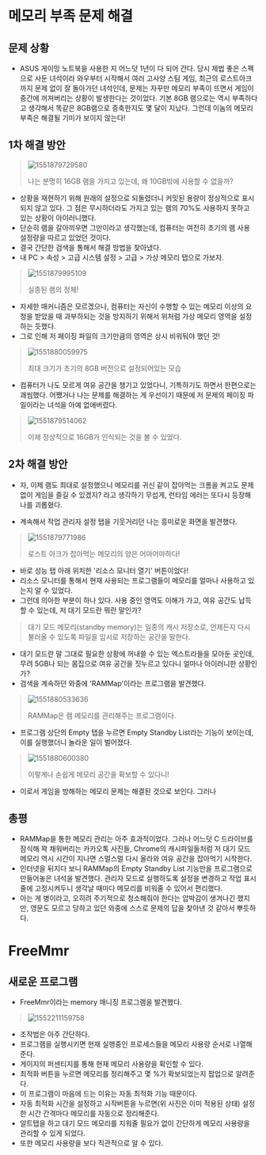 # 메모리 부족 문제 해결



## 문제 상황

- ASUS 게이밍 노트북을 사용한 지 어느덧 1년이 다 되어 간다. 당시 제법 좋은 스펙으로 사둔 녀석이라 와우부터 시작해서 여러 고사양 스팀 게임, 최근의 로스트아크까지 문제 없이 잘 돌아가던 녀석인데, 문제는 자꾸만 메모리 부족이 뜨면서 게임이 중간에 꺼져버리는 상황이 발생한다는 것이었다. 기본 8GB 램으로는 역시 부족하다고 생각해서 똑같은 8GB램으로 증축한지도 몇 달이 지났다. 그런데 이놈의 메모리 부족은 해결될 기미가 보이지 않는다!



## 1차 해결 방안

> ![1551879729580](assets/1551879729580.png)
>
> 나는 분명히 16GB 램을 가지고 있는데, 왜 10GB밖에 사용할 수 없을까?

- 상황을 재현하기 위해 원래의 설정으로 되돌렸더니 커밋된 용량이 정상적으로 표시되지 않고 있다. 그 점은 무시하더라도 가지고 있는 램의 70%도 사용하지 못하고 있는 상황이 아이러니했다.
- 단순히 램을 갈아끼우면 그만이라고 생각했는데, 컴퓨터는 여전히 초기의 램 사용 설정량을 따르고 있었던 것이다.
- 결국 간단한 검색을 통해서 해결 방법을 찾아냈다.
- 내 PC > 속성 > 고급 시스템 설정 > 고급 > 가상 메모리 탭으로 가보자.

> ![1551879995109](assets/1551879995109.png)
>
> 실종된 램의 정체!

- 자세한 매커니즘은 모르겠으나, 컴퓨터는 자신이 수행할 수 있는 메모리 이상의 요청을 받았을 때 과부하되는 것을 방지하기 위해서 위처럼 가상 메모리 영역을 설정하는 듯했다.
- 그로 인해 저 페이징 파일의 크기만큼의 영역은 상시 비워둬야 했던 것!

> ![1551880059975](assets/1551880059975.png)
>
> 최대 크기가 초기의 8GB 버전으로 설정되어있는 모습

- 컴퓨터가 나도 모르게 여유 공간을 챙기고 있었다니, 기특하기도 하면서 한편으로는 괘씸했다. 어쨌거나 나는 문제를 해결하는 게 우선이기 때문에 저 문제의 페이징 파일이라는 녀석을 아예 없애버렸다.

> ![1551879514062](assets/1551879514062.png)
>
> 이제 정상적으로 16GB가 인식되는 것을 볼 수 있었다.



## 2차 해결 방안

- 자, 이제 램도 최대로 설정했으니 메모리를 귀신 같이 잡아먹는 크롬을 켜고도 문제 없이 게임을 즐길 수 있겠지? 라고 생각하기 무섭게, 런타임 에러는 또다시 등장해 나를 괴롭혔다.

- 계속해서 작업 관리자 설정 탭을 기웃거리던 나는 흥미로운 화면을 발견했다.

> ![1551879771986](assets/1551879771986.png)
>
> 로스트 아크가 잡아먹는 메모리의 양은 어마어마하다!

- 바로 성능 탭 아래 위치한 '리소스 모니터 열기' 버튼이었다!
- 리소스 모니터를 통해서 현재 사용되는 프로그램들이 메모리를 얼마나 사용하고 있는지 알 수 있었다.
- 그런데 의아한 부분이 하나 있다. 사용 중인 영역도 이해가 가고, 여유 공간도 납득할 수 있는데, 저 대기 모드란 뭐란 말인가?

> 대기 모드 메모리(standby memory)는 일종의 캐시 저장소로, 언제든지 다시 불러올 수 있도록 파일을 임시로 저장하는 공간을 말한다.

- 대기 모드란 말 그대로 필요한 상황에 꺼내쓸 수 있는 엑스트라들을 모아둔 곳인데, 무려 5GB나 되는 몸집으로 여유 공간을 짓누르고 있다니 얼마나 아이러니한 상황인가?
- 검색을 계속하던 와중에 'RAMMap'이라는 프로그램을 발견했다.

> ![1551880533636](assets/1551880533636.png)
>
> RAMMap은 램 메모리를 관리해주는 프로그램이다.

- 프로그램 상단의 Empty 탭을 누르면 Empty Standby List라는 기능이 보이는데, 이를 실행했더니 놀라운 일이 벌어졌다.

> ![1551880600380](assets/1551880600380-1551881320419.png)
>
> 이렇게나 손쉽게 메모리 공간을 확보할 수 있다니!

- 이로서 게임을 방해하는 메모리 문제는 해결된 것으로 보인다. 그러나

## 총평

- RAMMap을 통한 메모리 관리는 아주 효과적이었다. 그러나 어느덧 C 드라이브를 잠식해 꽉 채워버리는 카카오톡 사진들, Chrome의 캐시파일들처럼 저 대기 모드 메모리 역시 시간이 지나면 스멀스멀 다시 올라와 여유 공간을 잡아먹기 시작한다.
- 인터넷을 뒤지다 보니 RAMMap의 Empty Standby List 기능만을 프로그램으로 만들어놓은 녀석을 발견했다. 관리자 모드로 실행하도록 설정을 변경하고 작업 표시줄에 고정시켜두니 생각날 때마다 메모리를 비워줄 수 있어서 편리했다.
- 아는 게 병이라고, 오히려 주기적으로 청소해줘야 한다는 압박감이 생겨나긴 했지만, 영문도 모르고 당하고 있던 와중에 스스로 문제의 답을 찾아낸 것 같아서 뿌듯하다. 



# FreeMmr



## 새로운 프로그램

- FreeMmr이라는 memory 매니징 프로그램을 발견했다.

> ![1552211159758](assets/1552211159758.png)

- 조작법은 아주 간단하다.
- 프로그램을 실행시키면 현재 실행중인 프로세스들을 메모리 사용량 순서로 나열해준다.
- 게이지의 퍼센티지를 통해 현재 메모리 사용량을 확인할 수 있다.
- 최적화 버튼을 누르면 메모리를 정리해주고 몇 %가 확보되었는지 팝업으로 알려준다.
- 이 프로그램이 마음에 드는 이유는 자동 최적화 기능 때문이다.
- 자동 최적화 시간을 설정하고 시작버튼을 누르면(위 사진은 이미 적용된 상태) 설정한 시간 간격마다 메모리를 자동으로 정리해준다.
- 알트탭을 하고 대기 모드 메모리를 지워줄 필요가 없이 간단하게 메모리 사용량을 관리할 수 있게 되었다.
- 또한 메모리 사용량을 보다 직관적으로 알 수 있다.

